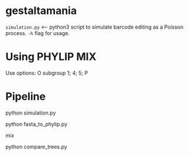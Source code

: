 # gestaltamania

`simulation.py` <-- python3 script to simulate barcode editing as a Poisson process. `-h` flag for usage.

# Using PHYLIP MIX
Use options: O subgroup 1; 4; 5; P

# Pipeline
python simulation.py

python fasta_to_phylip.py

mix

python compare_trees.py

